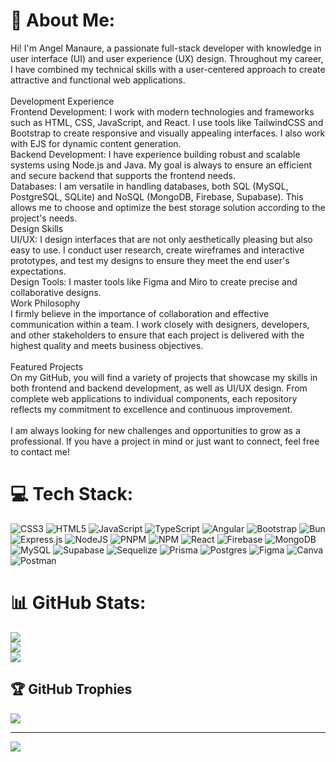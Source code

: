 # 💫 About Me:
Hi! I'm Angel Manaure, a passionate full-stack developer with knowledge in user interface (UI) and user experience (UX) design. Throughout my career, I have combined my technical skills with a user-centered approach to create attractive and functional web applications.<br><br>Development Experience<br>Frontend Development: I work with modern technologies and frameworks such as HTML, CSS, JavaScript, and React. I use tools like TailwindCSS and Bootstrap to create responsive and visually appealing interfaces. I also work with EJS for dynamic content generation.<br>Backend Development: I have experience building robust and scalable systems using Node.js and Java. My goal is always to ensure an efficient and secure backend that supports the frontend needs.<br>Databases: I am versatile in handling databases, both SQL (MySQL, PostgreSQL, SQLite) and NoSQL (MongoDB, Firebase, Supabase). This allows me to choose and optimize the best storage solution according to the project's needs.<br>Design Skills<br>UI/UX: I design interfaces that are not only aesthetically pleasing but also easy to use. I conduct user research, create wireframes and interactive prototypes, and test my designs to ensure they meet the end user's expectations.<br>Design Tools: I master tools like Figma and Miro to create precise and collaborative designs.<br>Work Philosophy<br>I firmly believe in the importance of collaboration and effective communication within a team. I work closely with designers, developers, and other stakeholders to ensure that each project is delivered with the highest quality and meets business objectives.<br><br>Featured Projects<br>On my GitHub, you will find a variety of projects that showcase my skills in both frontend and backend development, as well as UI/UX design. From complete web applications to individual components, each repository reflects my commitment to excellence and continuous improvement.<br><br>I am always looking for new challenges and opportunities to grow as a professional. If you have a project in mind or just want to connect, feel free to contact me!


# 💻 Tech Stack:
![CSS3](https://img.shields.io/badge/css3-%231572B6.svg?style=for-the-badge&logo=css3&logoColor=white) ![HTML5](https://img.shields.io/badge/html5-%23E34F26.svg?style=for-the-badge&logo=html5&logoColor=white) ![JavaScript](https://img.shields.io/badge/javascript-%23323330.svg?style=for-the-badge&logo=javascript&logoColor=%23F7DF1E) ![TypeScript](https://img.shields.io/badge/typescript-%23007ACC.svg?style=for-the-badge&logo=typescript&logoColor=white) ![Angular](https://img.shields.io/badge/angular-%23DD0031.svg?style=for-the-badge&logo=angular&logoColor=white) ![Bootstrap](https://img.shields.io/badge/bootstrap-%238511FA.svg?style=for-the-badge&logo=bootstrap&logoColor=white) ![Bun](https://img.shields.io/badge/Bun-%23000000.svg?style=for-the-badge&logo=bun&logoColor=white) ![Express.js](https://img.shields.io/badge/express.js-%23404d59.svg?style=for-the-badge&logo=express&logoColor=%2361DAFB) ![NodeJS](https://img.shields.io/badge/node.js-6DA55F?style=for-the-badge&logo=node.js&logoColor=white) ![PNPM](https://img.shields.io/badge/pnpm-%234a4a4a.svg?style=for-the-badge&logo=pnpm&logoColor=f69220) ![NPM](https://img.shields.io/badge/NPM-%23CB3837.svg?style=for-the-badge&logo=npm&logoColor=white) ![React](https://img.shields.io/badge/react-%2320232a.svg?style=for-the-badge&logo=react&logoColor=%2361DAFB) ![Firebase](https://img.shields.io/badge/firebase-a08021?style=for-the-badge&logo=firebase&logoColor=ffcd34) ![MongoDB](https://img.shields.io/badge/MongoDB-%234ea94b.svg?style=for-the-badge&logo=mongodb&logoColor=white) ![MySQL](https://img.shields.io/badge/mysql-4479A1.svg?style=for-the-badge&logo=mysql&logoColor=white) ![Supabase](https://img.shields.io/badge/Supabase-3ECF8E?style=for-the-badge&logo=supabase&logoColor=white) ![Sequelize](https://img.shields.io/badge/Sequelize-52B0E7?style=for-the-badge&logo=Sequelize&logoColor=white) ![Prisma](https://img.shields.io/badge/Prisma-3982CE?style=for-the-badge&logo=Prisma&logoColor=white) ![Postgres](https://img.shields.io/badge/postgres-%23316192.svg?style=for-the-badge&logo=postgresql&logoColor=white) ![Figma](https://img.shields.io/badge/figma-%23F24E1E.svg?style=for-the-badge&logo=figma&logoColor=white) ![Canva](https://img.shields.io/badge/Canva-%2300C4CC.svg?style=for-the-badge&logo=Canva&logoColor=white) ![Postman](https://img.shields.io/badge/Postman-FF6C37?style=for-the-badge&logo=postman&logoColor=white)
# 📊 GitHub Stats:
![](https://github-readme-stats.vercel.app/api?username=AngelManaure&theme=tokyonight&hide_border=false&include_all_commits=false&count_private=false)<br/>
![](https://github-readme-streak-stats.herokuapp.com/?user=AngelManaure&theme=tokyonight&hide_border=false)<br/>
![](https://github-readme-stats.vercel.app/api/top-langs/?username=AngelManaure&theme=tokyonight&hide_border=false&include_all_commits=false&count_private=false&layout=compact)

## 🏆 GitHub Trophies
![](https://github-profile-trophy.vercel.app/?username=AngelManaure&theme=radical&no-frame=false&no-bg=true&margin-w=4)

---
[![](https://visitcount.itsvg.in/api?id=AngelManaure&icon=0&color=0)](https://visitcount.itsvg.in)

<!-- Proudly created with GPRM ( https://gprm.itsvg.in ) -->
